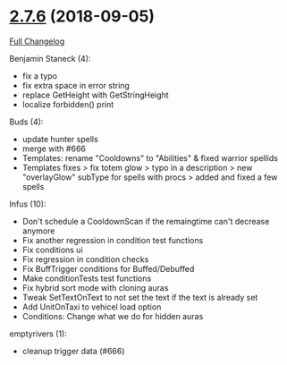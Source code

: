 # [2.7.6](https://github.com/WeakAuras/WeakAuras2/tree/2.7.6) (2018-09-05)

[Full Changelog](https://github.com/WeakAuras/WeakAuras2/compare/2.7.5...2.7.6)

Benjamin Staneck (4):

- fix a typo
- fix extra space in error string
- replace GetHeight with GetStringHeight
- localize forbidden() print

Buds (4):

- update hunter spells
- merge with #666
- Templates: rename "Cooldowns" to "Abilities" & fixed warrior spellids
- Templates fixes > fix totem glow > typo in a description > new "overlayGlow" subType for spells with procs > added and fixed a few spells

Infus (10):

- Don't schedule a CooldownScan if the remaingtime can't decrease anymore
- Fix another regression in condition test functions
- Fix conditions ui
- Fix regression in condition checks
- Fix BuffTrigger conditions for Buffed/Debuffed
- Make conditionTests test functions
- Fix hybrid sort mode with cloning auras
- Tweak SetTextOnText to not set the text if the text is already set
- Add UnitOnTaxi to vehicel load option
- Conditions: Change what we do for hidden auras

emptyrivers (1):

- cleanup trigger data (#666)

